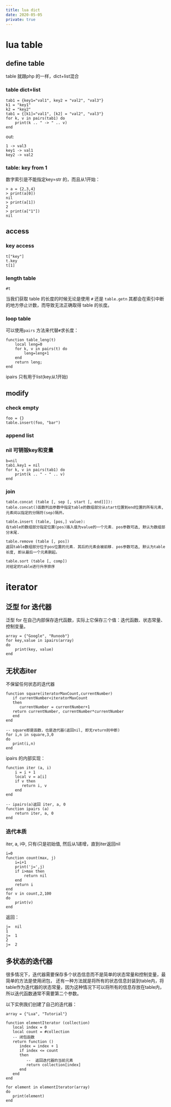 ```yaml
---
title: lua dict
date: 2020-05-05
private: true
---
```

# lua table
## define table
table 就跟php 的一样，dict+list混合
### table dict+list

    tab1 = {key1="val1", key2 = "val2", "val3"}
    k1 = "key1"
    k2 = "key2"
    tab1 = {[k1]="val1", [k2] = "val2", "val3"}
    for k, v in pairs(tab1) do
        print(k .. " -> " .. v)
    end

out:

    1 -> val3
    key1 -> val1
    key2 -> val2

### table: key from 1
数字索引是不能指定key=str 的，而且从1开始：

    > a = {2,3,4}
    > print(a[0])
    nil
    > print(a[1])
    2
    > print(a["1"])
    nil

## access
### key access

    t["key"]
    t.key
    t[1]

### length table

    #t

当我们获取 table 的长度的时候无论是使用 `#` 还是 `table.getn` 其都会在索引中断的地方停止计数，而导致无法正确取得 table 的长度。

### loop table
可以使用`pairs` 方法来代替`#`求长度：

    function table_leng(t)
        local leng=0
        for k, v in pairs(t) do
            leng=leng+1
        end
        return leng;
    end

ipairs 只有用于list(key从1开始)



## modify
### check empty
    foo = {}
    table.insert(foo, "bar")

### append list
### nil 可销毁key和变量

    b=nil
    tab1.key1 = nil
    for k, v in pairs(tab1) do
        print(k .. " - " .. v)
    end

### join

    table.concat (table [, sep [, start [, end]]]):
    table.concat()函数列出参数中指定table的数组部分从start位置到end位置的所有元素, 元素间以指定的分隔符(sep)隔开。

    table.insert (table, [pos,] value):
    在table的数组部分指定位置(pos)插入值为value的一个元素. pos参数可选, 默认为数组部分末尾.

    table.remove (table [, pos])
    返回table数组部分位于pos位置的元素. 其后的元素会被前移. pos参数可选, 默认为table长度, 即从最后一个元素删起。

    table.sort (table [, comp])
    对给定的table进行升序排序

# iterator
## 泛型 for 迭代器
泛型 for 在自己内部保存迭代函数，实际上它保存三个值：迭代函数、状态常量、控制变量。

    array = {"Google", "Runoob"}
    for key,value in ipairs(array)
    do
        print(key, value)
    end

## 无状态iter
不保留任何状态的迭代器

    function square(iteratorMaxCount,currentNumber)
       if currentNumber<iteratorMaxCount
       then
          currentNumber = currentNumber+1
       return currentNumber, currentNumber*currentNumber
       end
    end

    -- square即是函数，也是迭代器(返回nil, 即无return则中断)
    for i,n in square,3,0
    do
       print(i,n)
    end

ipairs 的内部实现：

    function iter (a, i)
        i = i + 1
        local v = a[i]
        if v then
           return i, v
        end
    end
    
    -- ipairs(a)返回 iter, a, 0
    function ipairs (a)
        return iter, a, 0
    end

### 迭代本质
iter, a, i中, 只有i只是初始值, 然后从1递增，直到iter返回nil

    i=0
    function count(max, j)
        i=i+1
        print('j=',j)
        if i>max then
            return nil
        end
        return i
    end
    for v in count,2,100
    do
        print(v)
    end

返回：

    j=	nil
    1
    j=	1
    2
    j=	2

## 多状态的迭代器
很多情况下，迭代器需要保存多个状态信息而不是简单的状态常量和控制变量，最简单的方法是使用闭包，
还有一种方法就是将所有的状态信息封装到table内，将table作为迭代器的状态常量，因为这种情况下可以将所有的信息存放在table内，所以迭代函数通常不需要第二个参数。

以下实例我们创建了自己的迭代器：

    array = {"Lua", "Tutorial"}

    function elementIterator (collection)
       local index = 0
       local count = #collection
       -- 闭包函数
       return function ()
          index = index + 1
          if index <= count
          then
             --  返回迭代器的当前元素
             return collection[index]
          end
       end
    end

    for element in elementIterator(array)
    do
       print(element)
    end
